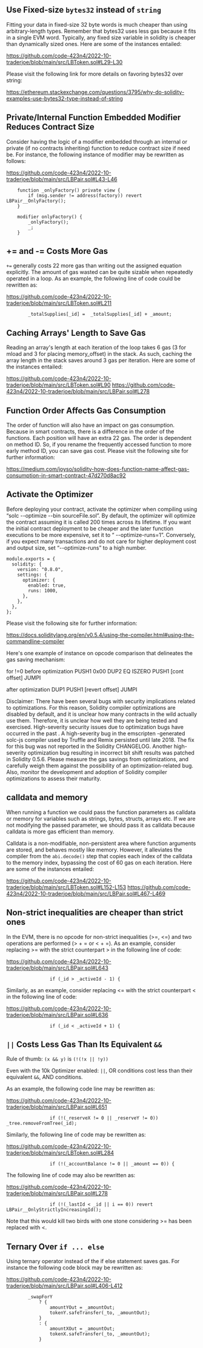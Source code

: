 ## Use Fixed-size `bytes32` instead of `string`
Fitting your data in fixed-size 32 byte words is much cheaper than using arbitrary-length types. Remember that bytes32 uses less gas because it fits in a single EVM word. Typically, any fixed size variable in solidity is cheaper than dynamically sized ones. Here are some of the instances entailed:

https://github.com/code-423n4/2022-10-traderjoe/blob/main/src/LBToken.sol#L29-L30

Please visit the following link for more details on favoring bytes32 over string:

https://ethereum.stackexchange.com/questions/3795/why-do-solidity-examples-use-bytes32-type-instead-of-string


## Private/Internal Function Embedded Modifier Reduces Contract Size
Consider having the logic of a modifier embedded through an internal or private (if no contracts inheriting) function to reduce contract size if need be. For instance, the following instance of modifier may be rewritten as follows:

https://github.com/code-423n4/2022-10-traderjoe/blob/main/src/LBPair.sol#L43-L46

```
    function _onlyFactory() private view {
        if (msg.sender != address(factory)) revert LBPair__OnlyFactory();
    }

    modifier onlyFactory() {
        _onlyFactory();
        _;
    }
```
## += and -= Costs More Gas
`+=` generally costs 22 more gas than writing out the assigned equation explicitly. The amount of gas wasted can be quite sizable when repeatedly operated in a loop. As an example, the following line of code could be rewritten as:

https://github.com/code-423n4/2022-10-traderjoe/blob/main/src/LBToken.sol#L211

```
        _totalSupplies[_id] =  _totalSupplies[_id] + _amount;
```
## Caching Arrays' Length to Save Gas
Reading an array's length at each iteration of the loop takes 6 gas (3 for mload and 3 for placing memory_offset) in the stack. As such, caching the array length in the stack saves around 3 gas per iteration. Here are some of the instances entailed:

https://github.com/code-423n4/2022-10-traderjoe/blob/main/src/LBToken.sol#L90
https://github.com/code-423n4/2022-10-traderjoe/blob/main/src/LBPair.sol#L278
 
## Function Order Affects Gas Consumption
The order of function will also have an impact on gas consumption. Because in smart contracts, there is a difference in the order of the functions. Each position will have an extra 22 gas. The order is dependent on method ID. So, if you rename the frequently accessed function to more early method ID, you can save gas cost. Please visit the following site for further information:

https://medium.com/joyso/solidity-how-does-function-name-affect-gas-consumption-in-smart-contract-47d270d8ac92

## Activate the Optimizer
Before deploying your contract, activate the optimizer when compiling using “solc --optimize --bin sourceFile.sol”. By default, the optimizer will optimize the contract assuming it is called 200 times across its lifetime. If you want the initial contract deployment to be cheaper and the later function executions to be more expensive, set it to “ --optimize-runs=1”. Conversely, if you expect many transactions and do not care for higher deployment cost and output size, set “--optimize-runs” to a high number.

```
module.exports = {
  solidity: {
    version: "0.8.0",
    settings: {
      optimizer: {
        enabled: true,
        runs: 1000,
      },
    },
  },
};
```
Please visit the following site for further information:

https://docs.soliditylang.org/en/v0.5.4/using-the-compiler.html#using-the-commandline-compiler

Here's one example of instance on opcode comparison that delineates the gas saving mechanism:

for !=0 before optimization
PUSH1 0x00
DUP2
EQ
ISZERO
PUSH1 [cont offset]
JUMPI

after optimization
DUP1
PUSH1 [revert offset]
JUMPI

Disclaimer: There have been several bugs with security implications related to optimizations. For this reason, Solidity compiler optimizations are disabled by default, and it is unclear how many contracts in the wild actually use them. Therefore, it is unclear how well they are being tested and exercised. High-severity security issues due to optimization bugs have occurred in the past . A high-severity bug in the emscripten -generated solc-js compiler used by Truffle and Remix persisted until late 2018. The fix for this bug was not reported in the Solidity CHANGELOG. Another high-severity optimization bug resulting in incorrect bit shift results was patched in Solidity 0.5.6. Please measure the gas savings from optimizations, and carefully weigh them against the possibility of an optimization-related bug. Also, monitor the development and adoption of Solidity compiler optimizations to assess their maturity.

## calldata and memory
When running a function we could pass the function parameters as calldata or memory for variables such as strings, bytes, structs, arrays etc. If we are not modifying the passed parameter, we should pass it as calldata because calldata is more gas efficient than memory.

Calldata is a non-modifiable, non-persistent area where function arguments are stored, and behaves mostly like memory. However, it alleviates the compiler from the `abi.decode()` step that copies each index of the calldata to the memory index, bypassing the cost of 60 gas on each iteration. Here are some of the instances entailed:

https://github.com/code-423n4/2022-10-traderjoe/blob/main/src/LBToken.sol#L152-L153
https://github.com/code-423n4/2022-10-traderjoe/blob/main/src/LBPair.sol#L467-L469

## Non-strict inequalities are cheaper than strict ones
In the EVM, there is no opcode for non-strict inequalities (>=, <=) and two operations are performed (> + = or < + =). As an example, consider replacing >= with the strict counterpart > in the following line of code:

https://github.com/code-423n4/2022-10-traderjoe/blob/main/src/LBPair.sol#L643

```
                if (_id > _activeId - 1) {
```
Similarly, as an example, consider replacing <= with the strict counterpart < in the following line of code:

https://github.com/code-423n4/2022-10-traderjoe/blob/main/src/LBPair.sol#L636

```
                if (_id < _activeId + 1) {
```
## `||` Costs Less Gas Than Its Equivalent `&&`
Rule of thumb: `(x && y)` is `(!(!x || !y))`

Even with the 10k Optimizer enabled: `||`, OR conditions cost less than their equivalent `&&`, AND conditions.

As an example, the following code line may be rewritten as:

https://github.com/code-423n4/2022-10-traderjoe/blob/main/src/LBPair.sol#L651

```
                if (!(_reserveX != 0 || _reserveY != 0)) _tree.removeFromTree(_id);
```
Similarly, the following line of code may be rewritten as:

https://github.com/code-423n4/2022-10-traderjoe/blob/main/src/LBToken.sol#L284

```
                if (!(_accountBalance != 0 || _amount == 0)) {
```
The following line of code may also be rewritten as:

https://github.com/code-423n4/2022-10-traderjoe/blob/main/src/LBPair.sol#L278

```
                if (!(_lastId < _id || i == 0)) revert LBPair__OnlyStrictlyIncreasingId();
```
Note that this would kill two birds with one stone considering >= has been replaced with <.

## Ternary Over `if ... else`
Using ternary operator instead of the if else statement saves gas. For instance the following code block may be rewritten as:

https://github.com/code-423n4/2022-10-traderjoe/blob/main/src/LBPair.sol#L406-L412

```
        _swapForY
            ? {
                amountYOut = _amountOut;
                tokenY.safeTransfer(_to, _amountOut);
            }
            : {
                amountXOut = _amountOut;
                tokenX.safeTransfer(_to, _amountOut);
            }
``` 